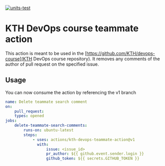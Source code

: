 [![units-test](https://github.com/corentinguilloteau/kth-devops-teammate/actions/workflows/test.yml/badge.svg?branch=main)](https://github.com/corentinguilloteau/kth-devops-teammate/actions/workflows/test.yml)

# KTH DevOps course teammate action

This action is meant to be used in the [https://github.com/KTH/devops-course](KTH DevOps course repository). It removes
any comments of the author of pull request on the specified issue.

## Usage

You can now consume the action by referencing the v1 branch

```yaml
name: Delete teammate search comment
on:
    pull_request:
    types: opened
jobs:
    delete-teammate-search-comments:
        runs-on: ubuntu-latest
        steps:
            - uses: actions/kth-devops-teammate-action@v1
              with:
                  issue: <issue_id>
                  pr_author: ${{ github.event.sender.login }}
                  github_token: ${{ secrets.GITHUB_TOKEN }}
```

